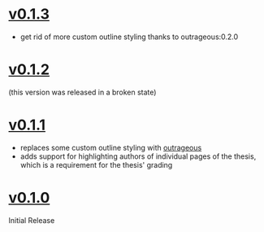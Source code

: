 # [v0.1.3](https://github.com/TGM-HIT/typst-diploma-thesis/releases/tag/v0.1.3)
- get rid of more custom outline styling thanks to outrageous:0.2.0

# [v0.1.2](https://github.com/TGM-HIT/typst-diploma-thesis/releases/tag/v0.1.2)
(this version was released in a broken state)

# [v0.1.1](https://github.com/TGM-HIT/typst-diploma-thesis/releases/tag/v0.1.1)
- replaces some custom outline styling with [outrageous](https://typst.app/universe/package/outrageous)
- adds support for highlighting authors of individual pages of the thesis, which is a requirement for the thesis' grading

# [v0.1.0](https://github.com/TGM-HIT/typst-diploma-thesis/releases/tag/v0.1.0)
Initial Release
